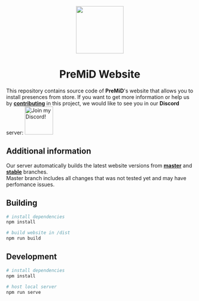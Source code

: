 <div align="center">
<img src="https://raw.githubusercontent.com/PreMiD/PreMiD/stable/gitassets/icon.png" width="128px" draggable="false">

# PreMiD Website
  
</div>  
  
This repository contains source code of **PreMiD**'s website that allows you to install presences from store.
If you want to get more information or help us by **[contributing](#development)** in this project, we would like to see you in our **Discord** server: <a target="_blank" href="https://discord.gg/WvfVZ8T" title="Join our Discord!">
<img draggable="false" src="https://discordapp.com/api/guilds/493130730549805057/widget.png?style=banner2" height="76px" draggable="false" alt="Join my Discord!">
</a>

## Additional information
Our server automatically builds the latest website versions from **[master](https://beta.premid.app/)** and **[stable](https://premid.app/)** branches.    
Master branch includes all changes that was not tested yet and may have perfomance issues. 

## Building

``` bash
# install dependencies
npm install

# build website in /dist
npm run build
```

## Development

``` bash
# install dependencies
npm install

# host local server
npm run serve
```
